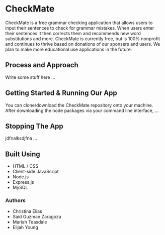 # CheckMate
CheckMate is a free grammar checking application that allows users to input their sentences to check for grammar mistakes. When users enter their sentences it then corrects them and recommends new word substitutions and more. CheckMate is currently free, but is 100% nonprofit and continues to thrive based on donations of our sponsers and users. We plan to make more educational use applications in the future. 

## Process and Approach
Write some stuff here ... 

## Getting Started & Running Our App
You can clone/download the CheckMate repository onto your machine. After downloading the node packages via your command line interface, ...

## Stopping The App
jdfnalksdjfna ...

## Built Using
* HTML / CSS
* Client-side JavaScript
* Node.js
* Express.js
* MySQL

### Authors
* Christina Elias
* Said Guzman Zaragoza
* Mariah Teasdale
* Elijah Young
